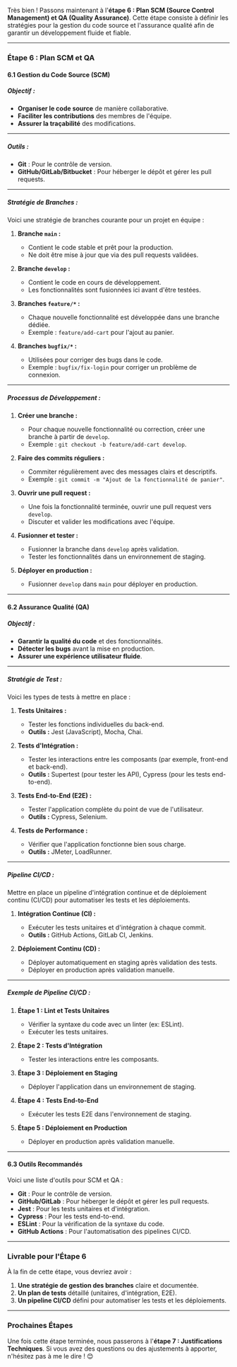 Très bien ! Passons maintenant à l'**étape 6 : Plan SCM (Source Control Management) et QA (Quality Assurance)**. Cette étape consiste à définir les stratégies pour la gestion du code source et l'assurance qualité afin de garantir un développement fluide et fiable.

---

### **Étape 6 : Plan SCM et QA**

#### **6.1 Gestion du Code Source (SCM)**

##### **Objectif :**
- **Organiser le code source** de manière collaborative.
- **Faciliter les contributions** des membres de l'équipe.
- **Assurer la traçabilité** des modifications.

---

##### **Outils :**
- **Git** : Pour le contrôle de version.
- **GitHub/GitLab/Bitbucket** : Pour héberger le dépôt et gérer les pull requests.

---

##### **Stratégie de Branches :**
Voici une stratégie de branches courante pour un projet en équipe :

1. **Branche `main` :**
   - Contient le code stable et prêt pour la production.
   - Ne doit être mise à jour que via des pull requests validées.

2. **Branche `develop` :**
   - Contient le code en cours de développement.
   - Les fonctionnalités sont fusionnées ici avant d'être testées.

3. **Branches `feature/*` :**
   - Chaque nouvelle fonctionnalité est développée dans une branche dédiée.
   - Exemple : `feature/add-cart` pour l'ajout au panier.

4. **Branches `bugfix/*` :**
   - Utilisées pour corriger des bugs dans le code.
   - Exemple : `bugfix/fix-login` pour corriger un problème de connexion.

---

##### **Processus de Développement :**
1. **Créer une branche :**
   - Pour chaque nouvelle fonctionnalité ou correction, créer une branche à partir de `develop`.
   - Exemple : `git checkout -b feature/add-cart develop`.

2. **Faire des commits réguliers :**
   - Commiter régulièrement avec des messages clairs et descriptifs.
   - Exemple : `git commit -m "Ajout de la fonctionnalité de panier"`.

3. **Ouvrir une pull request :**
   - Une fois la fonctionnalité terminée, ouvrir une pull request vers `develop`.
   - Discuter et valider les modifications avec l'équipe.

4. **Fusionner et tester :**
   - Fusionner la branche dans `develop` après validation.
   - Tester les fonctionnalités dans un environnement de staging.

5. **Déployer en production :**
   - Fusionner `develop` dans `main` pour déployer en production.

---

#### **6.2 Assurance Qualité (QA)**

##### **Objectif :**
- **Garantir la qualité du code** et des fonctionnalités.
- **Détecter les bugs** avant la mise en production.
- **Assurer une expérience utilisateur fluide**.

---

##### **Stratégie de Test :**
Voici les types de tests à mettre en place :

1. **Tests Unitaires :**
   - Tester les fonctions individuelles du back-end.
   - **Outils :** Jest (JavaScript), Mocha, Chai.

2. **Tests d'Intégration :**
   - Tester les interactions entre les composants (par exemple, front-end et back-end).
   - **Outils :** Supertest (pour tester les API), Cypress (pour les tests end-to-end).

3. **Tests End-to-End (E2E) :**
   - Tester l'application complète du point de vue de l'utilisateur.
   - **Outils :** Cypress, Selenium.

4. **Tests de Performance :**
   - Vérifier que l'application fonctionne bien sous charge.
   - **Outils :** JMeter, LoadRunner.

---

##### **Pipeline CI/CD :**
Mettre en place un pipeline d'intégration continue et de déploiement continu (CI/CD) pour automatiser les tests et les déploiements.

1. **Intégration Continue (CI) :**
   - Exécuter les tests unitaires et d'intégration à chaque commit.
   - **Outils :** GitHub Actions, GitLab CI, Jenkins.

2. **Déploiement Continu (CD) :**
   - Déployer automatiquement en staging après validation des tests.
   - Déployer en production après validation manuelle.

---

##### **Exemple de Pipeline CI/CD :**
1. **Étape 1 : Lint et Tests Unitaires**
   - Vérifier la syntaxe du code avec un linter (ex: ESLint).
   - Exécuter les tests unitaires.

2. **Étape 2 : Tests d'Intégration**
   - Tester les interactions entre les composants.

3. **Étape 3 : Déploiement en Staging**
   - Déployer l'application dans un environnement de staging.

4. **Étape 4 : Tests End-to-End**
   - Exécuter les tests E2E dans l'environnement de staging.

5. **Étape 5 : Déploiement en Production**
   - Déployer en production après validation manuelle.

---

#### **6.3 Outils Recommandés**
Voici une liste d'outils pour SCM et QA :

- **Git** : Pour le contrôle de version.
- **GitHub/GitLab** : Pour héberger le dépôt et gérer les pull requests.
- **Jest** : Pour les tests unitaires et d'intégration.
- **Cypress** : Pour les tests end-to-end.
- **ESLint** : Pour la vérification de la syntaxe du code.
- **GitHub Actions** : Pour l'automatisation des pipelines CI/CD.

---

### **Livrable pour l'Étape 6**
À la fin de cette étape, vous devriez avoir :
1. **Une stratégie de gestion des branches** claire et documentée.
2. **Un plan de tests** détaillé (unitaires, d'intégration, E2E).
3. **Un pipeline CI/CD** défini pour automatiser les tests et les déploiements.

---

### **Prochaines Étapes**
Une fois cette étape terminée, nous passerons à l'**étape 7 : Justifications Techniques**. Si vous avez des questions ou des ajustements à apporter, n'hésitez pas à me le dire ! 😊